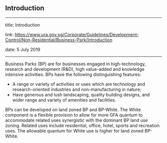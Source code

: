 ## Introduction
---
title: Introduction

link: https://www.ura.gov.sg/Corporate/Guidelines/Development-Control/Non-Residential/Business-Park/Introduction

date: 5 July 2019

---


Business Parks (BP) are for businesses engaged in high-technology, research and development (R&D), high value-added and knowledge intensive activities. BPs have the following distinguishing features:

-   A range or variety of activities or uses which are technology and research-oriented industries and non-manufacturing in nature;
-   Have generous and lush landscaping, quality building designs, and wider range and variety of amenities and facilities.

BPs can be developed on land zoned BP and BP-White. The White component is a flexible provision to allow for more GFA quantum to accommodate related uses synergistic with the dominant BP land use zoning. Related uses include residential, office, hotel, sports and recreation uses. The allowable quantum for White use is higher for land zoned BP-White.



